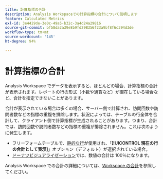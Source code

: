```yaml
---
title: 計算指標の合計
description: Analysis Workspaceでの計算指標の合計について説明します
feature: Calculated Metrics
exl-id: 3e4429de-3e0c-49a5-b32c-3a4d24a29816
source-git-commit: bf58da2a39e8b9fd298356f23a9bf8f6c394d3de
workflow-type: tm+mt
source-wordcount: '145'
ht-degree: 94%

---
```


# 計算指標の合計

Analysis Workspace でデータを表示すると、ほとんどの場合、計算指標の合計が表示されます。レポートの行の形式（小数や通貨など）が混在している場合など、合計を指定できないことがあります。

合計が表示されている場合は多くの場合、サーバー側で計算され、訪問回数や訪問者数などの指標の重複を排除します。状況によっては、テーブルの行全体を合計して、クライアント側で計算指標が生成されることがあります。つまり、合計では、訪問回数や訪問者数などの指標の重複が排除されません。これは次のように発生します。

* フリーフォームテーブルで、[静的な行](/help/analyze/analysis-workspace/visualizations/freeform-table/column-row-settings/manual-vs-dynamic-rows.md)が使用され、「**[!UICONTROL 現在の行の合計として表示]**」オプション（デフォルト）が選択されている場合。
* [ドーナツビジュアライゼーション](/help/analyze/analysis-workspace/visualizations/donut.md)では、数値の合計は 100％になります。

Analysis Workspace での合計の詳細については、[Workspace の合計](/help/analyze/analysis-workspace/visualizations/freeform-table/workspace-totals.md#static-row-total)を参照してください。
